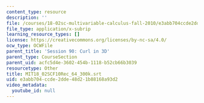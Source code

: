 ```yaml
---
content_type: resource
description: ''
file: /courses/18-02sc-multivariable-calculus-fall-2010/e3abb704ccde2dde48d21b88168a93d2_MIT18_02SCF10Rec_64_300k.srt
file_type: application/x-subrip
learning_resource_types: []
license: https://creativecommons.org/licenses/by-nc-sa/4.0/
ocw_type: OCWFile
parent_title: 'Session 90: Curl in 3D'
parent_type: CourseSection
parent_uid: acfc5d4e-3602-454b-1118-b52cb66b3039
resourcetype: Other
title: MIT18_02SCF10Rec_64_300k.srt
uid: e3abb704-ccde-2dde-48d2-1b88168a93d2
video_metadata:
  youtube_id: null
---
```

